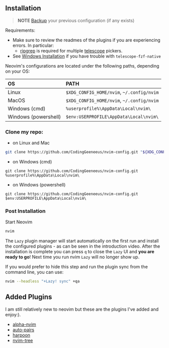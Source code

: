 ## Installation

> **NOTE** 
> [Backup](#FAQ) your previous configuration (if any exists)

Requirements:
* Make sure to review the readmes of the plugins if you are experiencing errors. In particular:
  * [ripgrep](https://github.com/BurntSushi/ripgrep#installation) is required for multiple [telescope](https://github.com/nvim-telescope/telescope.nvim#suggested-dependencies) pickers.
* See [Windows Installation](#Windows-Installation) if you have trouble with `telescope-fzf-native`

Neovim's configurations are located under the following paths, depending on your OS:

| OS | PATH |
| :- | :--- |
| Linux | `$XDG_CONFIG_HOME/nvim`, `~/.config/nvim` |
| MacOS | `$XDG_CONFIG_HOME/nvim`, `~/.config/nvim` |
| Windows (cmd)| `%userprofile%\AppData\Local\nvim\` |
| Windows (powershell)| `$env:USERPROFILE\AppData\Local\nvim\` |


### Clone my repo:

- on Linux and Mac
```sh
git clone https://github.com/CodingGeeneeus/nvim-config.git "${XDG_CONFIG_HOME:-$HOME/.config}"/nvim
```

- on Windows (cmd)
```
git clone https://github.com/CodingGeeneeus/nvim-config.git %userprofile%\AppData\Local\nvim\ 
```

- on Windows (powershell)
```
git clone https://github.com/CodingGeeneeus/nvim-config.git $env:USERPROFILE\AppData\Local\nvim\ 
```

### Post Installation

Start Neovim

```sh
nvim
```

The `Lazy` plugin manager will start automatically on the first run and install the configured plugins - as can be seen in the introduction video. After the installation is complete you can press `q` to close the `Lazy` UI and **you are ready to go**! Next time you run nvim `Lazy` will no longer show up.

If you would prefer to hide this step and run the plugin sync from the command line, you can use:

```sh
nvim --headless "+Lazy! sync" +qa
```


## Added Plugins

I am still relatively new to neovim but these are the plugins I've added and enjoy:).

* [alpha-nvim](https://github.com/goolord/alpha-nvim) 
* [auto-pairs](https://github.com/jiangmiao/auto-pairs) 
* [harpoon](https://github.com/ThePrimeagen/harpoon) 
* [nvim-tree](https://github.com/nvim-tree/nvim-tree.lua) 


